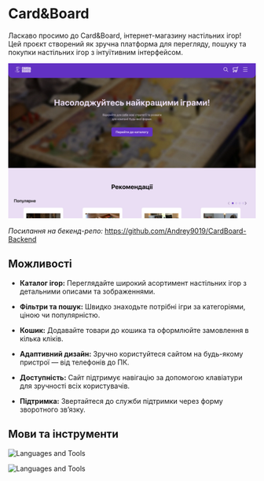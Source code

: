 # Card&Board

Ласкаво просимо до Card&Board, інтернет-магазину настільних ігор! Цей проєкт створений як зручна платформа для перегляду, пошуку та покупки настільних ігор з інтуїтивним інтерфейсом.

![Card&Board Preview](/public//images/screenshots/main-screenshot.png)

_Посилання на бекенд-репо:_ https://github.com/Andrey9019/CardBoard-Backend

## Можливості

- **Каталог ігор:** Переглядайте широкий асортимент настільних ігор з детальними описами та зображеннями.

- **Фільтри та пошук:** Швидко знаходьте потрібні ігри за категоріями, ціною чи популярністю.

- **Кошик:** Додавайте товари до кошика та оформлюйте замовлення в кілька кліків.

- **Адаптивний дизайн:** Зручно користуйтеся сайтом на будь-якому пристрої — від телефонів до ПК.

- **Доступність:** Сайт підтримує навігацію за допомогою клавіатури для зручності всіх користувачів.

- **Підтримка:** Звертайтеся до служби підтримки через форму зворотного зв’язку.

<!-- - **Аутентифікація:** Реєструйтеся або входьте через email чи Google. -->
<!-- - **Switch Themes:** Choose between light, dark, or violet themes to match your style and mood. -->

## Мови та інструменти

![Languages and Tools](https://skills.syvixor.com/api/icons?reactjs,nextjs,typescript,prisma,zustand,radixui,reacthookform,axios,tanstack,tailwindcss,eslint,prettier,vercel,vscode,figma&perline=8)

![Languages and Tools](https://skills.syvixor.com/api/icons?i=ts,react,dndkit,radixui,tanstack,stanjs,axios,datefns,reactdatepicker,reacthookform,valibot,tailwind,gcp,commitlint,eslint,prettier,githubactions,fsd,yarn,vercel,vite,vscode,figma&perline=8)
